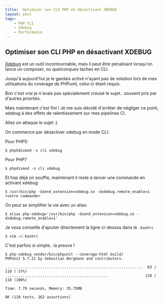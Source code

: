 ```yaml
---
title:  Optimiser son CLI PHP en désactivant XDEBUG
layout: post
tags:
    - PHP CLI
    - Xdebug
    - Performance
---
```


Optimiser son CLI PHP en désactivant XDEBUG
-------------------------------------------

[Xdebug](https://xdebug.org/) est un outil incontournable, mais il peut être pénalisant lorsqu'on lance un composer, ou quelconques taches en CLI.

Jusqu'à aujourd'hui je le gardais activé n'ayant pas de solution lors de mes utilisations du coverage de PHPunit, celui-ci étant requis.

Bon c'est vrai je n'avais pas spécialement creusé le sujet.. souvent pris par d'autres priorités. 

Mais maintenant c'est fini ! Je me suis décidé d'arrêter de négliger ce point, xdebug à des effets de ralentissement sur mes pipelines CI.

Allez on attaque le sujet :)

On commence par désactiver xdebug en mode CLI:

Pour PHP5:

    $ php5dismod -s cli xdebug

Pour PHP7

    $ phpdismod -s cli xdebug

Et hop déjà on souffle, maintenant il reste à lancer une commande en activant xdebug:

    $ /usr/bin/php -dzend_extension=xdebug.so -dxdebug.remote_enable=1 <votre commande>

On peut se simplifier la vie avec un alias:

    $ alias php-xdebug='/usr/bin/php -dzend_extension=xdebug.so -dxdebug.remote_enable=1'

Je vous conseille d'ajouter directement la ligne ci-dessus dans le `.bashrc`

    $ vim ~/.bashrc

C'est parfois si simple.. la preuve !

    $ php-xdebug vendor/bin/phpunit --coverage-html build/
    PHPUnit 5.7.21 by Sebastian Bergmann and contributors.
    
    ...............................................................  63 / 110 ( 57%)
    ...............................................                 110 / 110 (100%)
    
    Time: 7.79 seconds, Memory: 35.75MB
    
    OK (110 tests, 162 assertions)

